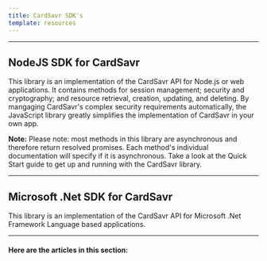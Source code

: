 ```yaml
---
title: CardSavr SDK's
template: resources
---
```


---
## NodeJS SDK for CardSavr

This library is an implementation of the CardSavr API for Node.js or web applications. It contains methods for session management; security and cryptography; and resource retrieval, creation, updating, and deleting. By mangaging CardSavr's complex security requirements automatically, the JavaScript library greatly simplifies the implementation of CardSavr in your own app.

<div class="note"><strong>Note:</strong> Please note: most methods in this library are asynchronous and therefore return resolved promises. Each method's individual documentation will specify if it is asynchronous.  Take a look at the Quick Start guide to get up and running with the CardSavr library.</div>

---

## Microsoft \.Net SDK for CardSavr
This library is an implementation of the CardSavr API for Microsoft .Net Framework Language based applications.

***

#### Here are the articles in this section:


